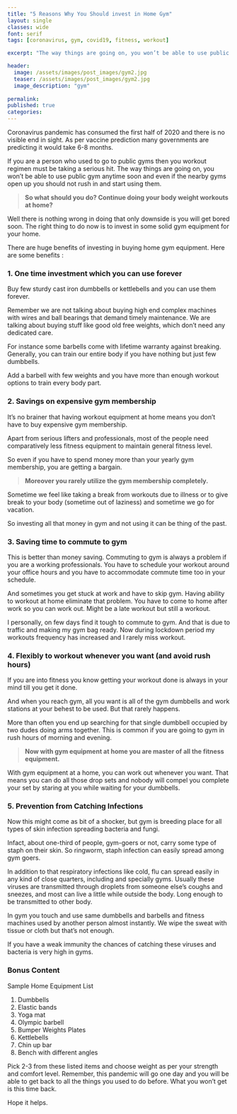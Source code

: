 ```yaml
---
title: "5 Reasons Why You Should invest in Home Gym"
layout: single
classes: wide
font: serif
tags: [coronavirus, gym, covid19, fitness, workout]

excerpt: "The way things are going on, you won’t be able to use public gym anytime soon and even if the nearby gyms open up you shouldn't"

header:
  image: /assets/images/post_images/gym2.jpg
  teaser: /assets/images/post_images/gym2.jpg
  image_description: "gym"
  
permalink:
published: true
categories: 
---
```

Coronavirus pandemic has consumed the first half of 2020 and there is no visible end in sight. As per vaccine prediction many governments are predicting it would take 6-8 months.

If you are a person who used to go to public gyms then you workout regimen must be taking a serious hit.
The way things are going on, you won’t be able to use public gym anytime soon and even if the nearby gyms open up you should not rush in and start using them. 

>**So what should you do? Continue doing your body weight workouts at home?** 

Well there is nothing wrong in doing that only downside is you will get bored soon. The right thing to do now is to invest in some solid gym equipment for your home.

There are huge benefits of investing in buying home gym equipment. Here are some benefits :


### 1.	One time investment which you can use forever ### 

Buy few sturdy cast iron dumbbells or kettlebells and you can use them forever.

Remember we are not talking about buying high end complex machines with wires and ball bearings that demand timely maintenance. We are talking about buying stuff like good old free weights, which don’t need any dedicated care.

For instance some barbells come with lifetime warranty against breaking. Generally, you can train our entire body if you have nothing but just few dumbbells.

Add a barbell with few weights and you have more than enough workout options to train every body part.


### 2.	Savings on expensive gym membership ###  

It’s no brainer that having workout equipment at home means you don’t have to buy expensive gym membership. 

Apart from serious lifters and professionals, most of the people need comparatively less fitness equipment to maintain general fitness level.

So even if you have to spend money more than your yearly gym membership, you are getting a bargain. 

>**Moreover you rarely utilize the gym membership completely.** 

Sometime we feel like taking a break from workouts due to illness or to give break to your body (sometime out of laziness) and sometime we go for vacation. 

So investing all that money in gym and not using it can be thing of the past.


### 3.	Saving time to commute to gym ### 

This is better than money saving. Commuting to gym is always a problem if you are a working professionals. You have to schedule your workout around your office hours and you have to accommodate commute time too in your schedule.

And sometimes you get stuck at work and have to skip gym. Having ability to workout at home eliminate that problem. You have to come to home after work so you can work out. Might be a late workout but still a workout. 

I personally, on few days find it tough to commute to gym. And that is due to traffic and making my gym bag ready. Now during lockdown period my workouts frequency has increased and I rarely miss workout.


### 4.	Flexibly to workout whenever you want (and avoid rush hours) ### 

If you are into fitness you know getting your workout done is always in your mind till you get it done.

And when you reach gym, all you want is all of the gym dumbbells and work stations at your behest to be used. But that rarely happens. 

More than often you end up searching for that single dumbbell occupied by two dudes doing arms together.  This is common if you are going to gym in rush hours of morning and evening. 

>**Now with gym equipment at home you are master of all the fitness equipment.** 

 With gym equipment at a home, you can work out whenever you want. That means you can do all those drop sets and nobody will compel you complete your set by staring at you while waiting for your dumbbells.


### 5.	Prevention from Catching Infections ### 

Now this might come as bit of a shocker, but gym is breeding place for all types of skin infection spreading bacteria and fungi.

Infact, about one-third of people, gym-goers or not, carry some type of staph on their skin. So ringworm, staph infection can easily spread among gym goers. 

In addition to that respiratory infections like cold, flu can spread easily in any kind of close quarters, including and specially gyms. Usually these viruses are transmitted through droplets from someone else’s coughs and sneezes, and most can live a little while outside the body. Long enough to be transmitted to other body.

In gym you touch and use same dumbbells and barbells and fitness machines used by another person almost instantly. We wipe the sweat with tissue or cloth but that’s not enough. 

If you have a weak immunity the chances of catching these viruses and bacteria is very high in gyms.


### Bonus Content ### 

Sample Home Equipment List

1.	Dumbbells 
2.	Elastic bands 
3.	Yoga mat 
4.	Olympic barbell
5.	Bumper Weights Plates 
6.	Kettlebells 
7.	Chin up bar
8.	Bench with different angles

Pick 2-3 from these listed items and choose weight as per your strength and comfort level. Remember, this pandemic will go one day and you will be able to get back to all the things you used to do before. What you won’t get is this time back.

Hope it helps.
